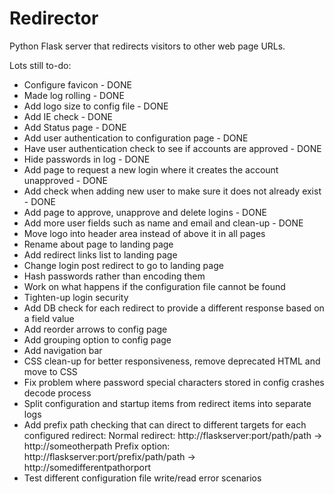 # Redirector

Python Flask server that redirects visitors to other web page URLs.

Lots still to-do:

- Configure favicon - DONE
- Made log rolling - DONE
- Add logo size to config file - DONE
- Add IE check - DONE
- Add Status page - DONE
- Add user authentication to configuration page - DONE
- Have user authentication check to see if accounts are approved - DONE
- Hide passwords in log - DONE
- Add page to request a new login where it creates the account unapproved - DONE
- Add check when adding new user to make sure it does not already exist - DONE
- Add page to approve, unapprove and delete logins - DONE
- Add more user fields such as name and email and clean-up - DONE
- Move logo into header area instead of above it in all pages
- Rename about page to landing page
- Add redirect links list to landing page
- Change login post redirect to go to landing page
- Hash passwords rather than encoding them
- Work on what happens if the configuration file cannot be found
- Tighten-up login security
- Add DB check for each redirect to provide a different response based on a field value
- Add reorder arrows to config page
- Add grouping option to config page
- Add navigation bar
- CSS clean-up for better responsiveness, remove deprecated HTML and move to CSS
- Fix problem where password special characters stored in config crashes decode process
- Split configuration and startup items from redirect items into separate logs
- Add prefix path checking that can direct to different targets for each configured redirect:
    Normal redirect: http://flaskserver:port/path/path -> http://someotherpath
    Prefix option: http://flaskserver:port/prefix/path/path -> http://somedifferentpathorport
- Test different configuration file write/read error scenarios